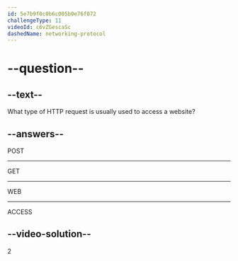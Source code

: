 ```yaml
---
id: 5e7b9f0c0b6c005b0e76f072
challengeType: 11
videoId: c6vZGescaSc
dashedName: networking-protocol
---
```


# --question--

## --text--

What type of HTTP request is usually used to access a website?

## --answers--

POST

---

GET

---

WEB

---

ACCESS

## --video-solution--

2


